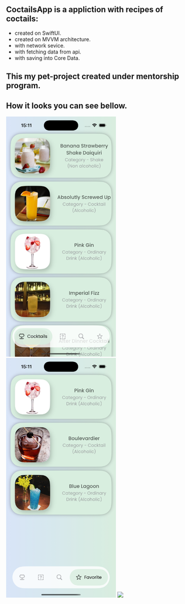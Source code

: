 ## CoctailsApp is a appliction with recipes of coctails:

 - created on SwiftUI.
 - created on MVVM architecture.
 - with network sevice.
 - with fetching data from api.
 - with saving into Core Data.
   
## This my pet-project created under mentorship program.
## How it looks you can see bellow.



<p align="leading">
  <img src="https://github.com/GRommySwift/CoctailsApp/blob/main/1.png" width="300"/>
  <img src="https://github.com/GRommySwift/CoctailsApp/blob/main/2.png" width="300"/>
  <img src="https://github.com/GRommySwift/CoctailsApp/blob/main/3.gif" width="300"/>
</p>
